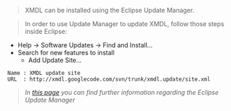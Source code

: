 > XMDL can be installed using the Eclipse Update Manager.

> In order to use Update Manager to update XMDL, follow those steps inside Eclipse:
  * Help -> Software Updates -> Find and Install...
  * Search for new features to install
    * Add Update Site...
```
Name : XMDL update site
URL  : http://xmdl.googlecode.com/svn/trunk/xmdl.update/site.xml
```

> _In [this page](http://help.eclipse.org/help33/index.jsp?topic=/org.eclipse.platform.doc.user/tasks/tasks-36.htm) you can find further information regarding the Eclipse Update Manager_

